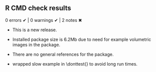 ## R CMD check results

0 errors ✔ | 0 warnings ✔ | 2 notes ✖

* This is a new release.

* Installed package size is 6.2Mb due to need for example volumetric images in the package.

* There are no general references for the package.

* wrapped slow example in \donttest{} to avoid long run times.


